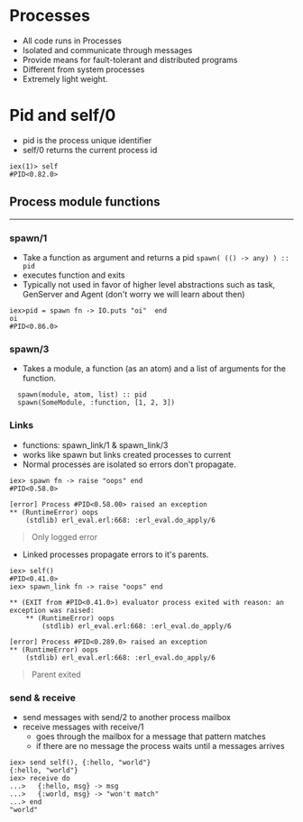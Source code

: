 # Processes

- All code runs in Processes
- Isolated and communicate through messages
- Provide means for fault-tolerant and distributed programs
- Different from system processes
- Extremely light weight.

# Pid and self/0
- pid is the process unique identifier
- self/0 returns the current process id
```
iex(1)> self
#PID<0.82.0>
```

## Process module functions
---------
### spawn/1

- Take a function as argument and returns a pid `spawn( (() -> any) ) :: pid`
- executes function and exits
- Typically not used in favor of higher level abstractions such as task, GenServer and Agent (don't worry we will learn about then)
```
iex>pid = spawn fn -> IO.puts "oi"  end
oi
#PID<0.86.0>
```

### spawn/3
- Takes a module, a function (as an atom) and a list of arguments for the function.
```
  spawn(module, atom, list) :: pid
  spawn(SomeModule, :function, [1, 2, 3])
```

### Links
- functions: spawn_link/1 & spawn_link/3
- works like spawn but links created processes to current
- Normal processes are isolated so errors don't propagate.

```
iex> spawn fn -> raise "oops" end
#PID<0.58.0>

[error] Process #PID<0.58.00> raised an exception
** (RuntimeError) oops
    (stdlib) erl_eval.erl:668: :erl_eval.do_apply/6
```
  > Only logged error

- Linked processes propagate errors to it's parents.

```
iex> self()
#PID<0.41.0>
iex> spawn_link fn -> raise "oops" end

** (EXIT from #PID<0.41.0>) evaluator process exited with reason: an exception was raised:
    ** (RuntimeError) oops
        (stdlib) erl_eval.erl:668: :erl_eval.do_apply/6

[error] Process #PID<0.289.0> raised an exception
** (RuntimeError) oops
    (stdlib) erl_eval.erl:668: :erl_eval.do_apply/6
```
  > Parent exited

### send & receive
- send messages with send/2 to another process mailbox
- receive messages with receive/1
  - goes through the mailbox for a message that pattern matches
  - if there are no message the process waits until a messages arrives

```
iex> send self(), {:hello, "world"}
{:hello, "world"}
iex> receive do
...>   {:hello, msg} -> msg
...>   {:world, msg} -> "won't match"
...> end
"world"
```
